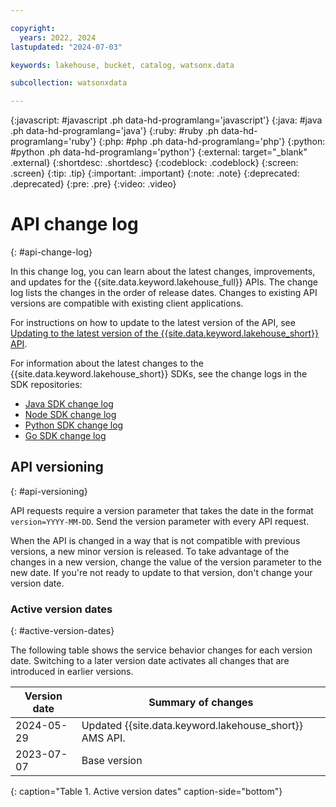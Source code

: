 ```yaml
---

copyright:
  years: 2022, 2024
lastupdated: "2024-07-03"

keywords: lakehouse, bucket, catalog, watsonx.data

subcollection: watsonxdata

---
```


{:javascript: #javascript .ph data-hd-programlang='javascript'}
{:java: #java .ph data-hd-programlang='java'}
{:ruby: #ruby .ph data-hd-programlang='ruby'}
{:php: #php .ph data-hd-programlang='php'}
{:python: #python .ph data-hd-programlang='python'}
{:external: target="_blank" .external}
{:shortdesc: .shortdesc}
{:codeblock: .codeblock}
{:screen: .screen}
{:tip: .tip}
{:important: .important}
{:note: .note}
{:deprecated: .deprecated}
{:pre: .pre}
{:video: .video}

# API change log
{: #api-change-log}

In this change log, you can learn about the latest changes, improvements, and updates for the {{site.data.keyword.lakehouse_full}} APIs. The change log lists the changes in the order of release dates. Changes to existing API versions are compatible with existing client applications.

For instructions on how to update to the latest version of the API, see [Updating to the latest version of the {{site.data.keyword.lakehouse_short}} API](https://cloud.ibm.com/docs/codeengine?topic=codeengine-release-notes).

For information about the latest changes to the {{site.data.keyword.lakehouse_short}} SDKs, see the change logs in the SDK repositories:

* [Java SDK change log](https://github.com/IBM/code-engine-java-sdk/releases)
* [Node SDK change log](https://github.com/IBM/code-engine-node-sdk/releases)
* [Python SDK change log](https://github.com/IBM/code-engine-python-sdk/releases)
* [Go SDK change log](https://github.com/IBM/code-engine-go-sdk/releases)

## API versioning
{: #api-versioning}

API requests require a version parameter that takes the date in the format `version=YYYY-MM-DD`. Send the version parameter with every API request.

When the API is changed in a way that is not compatible with previous versions, a new minor version is released. To take advantage of the changes in a new version, change the value of the version parameter to the new date. If you're not ready to update to that version, don't change your version date.

### Active version dates
{: #active-version-dates}

The following table shows the service behavior changes for each version date. Switching to a later version date activates all changes that are introduced in earlier versions.

| Version date | Summary of changes |
|--------------|--------------------|
| 2024-05-29   | Updated {{site.data.keyword.lakehouse_short}} AMS API. |
| 2023-07-07   | Base version |
{: caption="Table 1. Active version dates" caption-side="bottom"}
